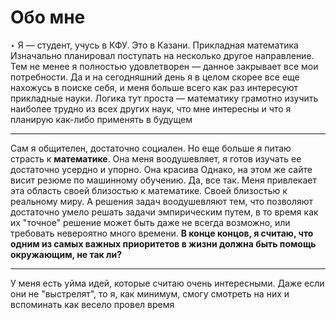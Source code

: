# Обо мне
‣ Я — студент, учусь в КФУ. Это в Казани. Прикладная математика
Изначально планировал поступать на несколько другое направление. Тем не менее я полностью удовлетворен — данное закрывает все мои потребности. Да и на сегодняшний день я в целом скорее все еще нахожусь в поиске себя, и меня больше всего как раз интересуют прикладные науки. Логика тут проста — математику грамотно изучить наиболее трудно из всех других наук, что мне интересны и что я планирую как-либо применять в будущем

---

Сам я общителен, достаточно социален. Но еще больше я питаю страсть к __математике__. Она меня воодушевляет, я готов изучать ее достаточно усердно и упорно. Она красива
Однако, на этом же сайте висит резюме по машинному обучению. Да, все так. Меня привлекает эта область своей близостью к математике. Своей близостью к реальному миру. А решения задач воодушевляют тем, что позволяют достаточно умело решать задачи эмпирическим путем, в то время как их "точное" решение может быть даже не всегда возможно, или требовать невероятно много времени. **В конце концов, я считаю, что одним из самых важных приоритетов в жизни должна быть помощь окружающим, не так ли?**

---

У меня есть уйма идей, которые считаю очень интересными. Даже если они не "выстрелят", то я, как минимум, смогу смотреть на них и вспоминать как весело провел время

